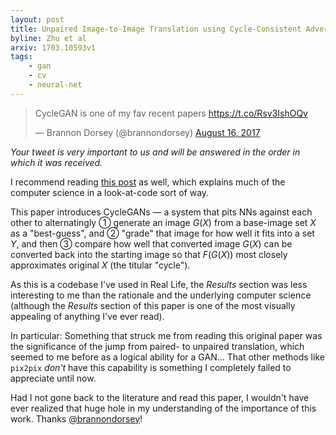 ```yaml
---
layout: post
title: Unpaired Image-to-Image Translation using Cycle-Consistent Adversarial Networks
byline: Zhu et al
arxiv: 1703.10593v1
tags:
    - gan
    - cv
    - neural-net
---
```


<blockquote class="twitter-tweet" data-lang="en"><p lang="en" dir="ltr">CycleGAN is one of my fav recent papers  <a href="https://t.co/Rsv3IshOQv">https://t.co/Rsv3IshOQv</a></p>&mdash; Brannon Dorsey (@brannondorsey) <a href="https://twitter.com/brannondorsey/status/897848020921970688">August 16, 2017</a></blockquote>
<script async src="//platform.twitter.com/widgets.js" charset="utf-8"></script>

_Your tweet is very important to us and will be answered in the order in which it was received._

I recommend reading [this post](https://hardikbansal.github.io/CycleGANBlog/) as well, which explains much of the computer science in a look-at-code sort of way.

This paper introduces CycleGANs — a system that pits NNs against each other to alternatingly ① generate an image $G(X)$ from a base-image set $X$ as a "best-guess", and ② "grade" that image for how well it fits into a set $Y$, and then ③ compare how well that converted image $G(X)$ can be converted back into the starting image so that $F(G(X))$ most closely approximates original $X$ (the titular "cycle").

As this is a codebase I've used in Real Life, the _Results_ section was less interesting to me than the rationale and the underlying computer science (although the _Results_ section of this paper is one of the most visually appealing of anything I've ever read).

In particular: Something that struck me from reading this original paper was the significance of the jump from paired- to unpaired translation, which seemed to me before as a logical ability for a GAN... That other methods like `pix2pix` _don't_ have this capability is something I completely failed to appreciate until now.

Had I not gone back to the literature and read this paper, I wouldn't have ever realized that huge hole in my understanding of the importance of this work. Thanks [@brannondorsey](https://twitter.com/brannondorsey)!
